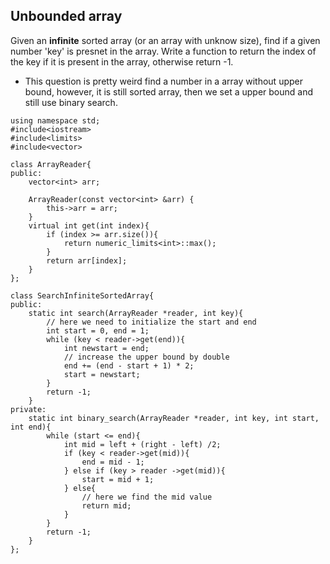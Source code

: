 ## Unbounded array 

Given an **infinite** sorted array (or an array with unknow size), find if a given number 'key' is presnet in the array. Write a function to return the index of the key if it is present in the array, otherwise return -1.

* This question is pretty weird find a number in a array without upper bound, however, it is still sorted array, then we set a upper bound and still use binary search.


```
using namespace std;
#include<iostream>
#include<limits>
#include<vector>

class ArrayReader{
public:
    vector<int> arr;
    
    ArrayReader(const vector<int> &arr) {
        this->arr = arr;
    }
    virtual int get(int index){
        if (index >= arr.size()){
            return numeric_limits<int>::max();
        }
        return arr[index];
    }
};

class SearchInfiniteSortedArray{
public:
    static int search(ArrayReader *reader, int key){
        // here we need to initialize the start and end
        int start = 0, end = 1;
        while (key < reader->get(end)){
            int newstart = end;
            // increase the upper bound by double
            end += (end - start + 1) * 2;
            start = newstart;
        }
        return -1;
    }
private:
    static int binary_search(ArrayReader *reader, int key, int start, int end){
        while (start <= end){
            int mid = left + (right - left) /2;
            if (key < reader->get(mid)){
                end = mid - 1;
            } else if (key > reader ->get(mid)){
                start = mid + 1;
            } else{
                // here we find the mid value
                return mid;
            }
        }
        return -1;
    }
};

```